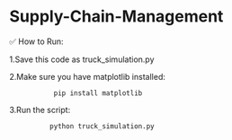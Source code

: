 # Supply-Chain-Management

✅ How to Run:

   1.Save this code as truck_simulation.py

  2.Make sure you have matplotlib installed:
             
               pip install matplotlib

   3.Run the script:
              
              python truck_simulation.py
